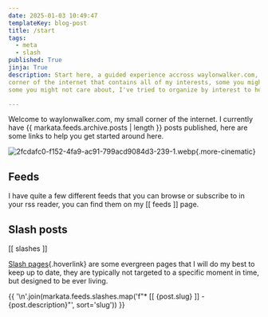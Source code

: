 ```yaml
---
date: 2025-01-03 10:49:47
templateKey: blog-post
title: /start
tags:
  - meta
  - slash
published: True
jinja: True
description: Start here, a guided experience accross waylonwalker.com, my small
corner of the internet that contains all of my interests, some you might like
some you might not care about, I've tried to organize by interest to help you.

---
```


Welcome to waylonwalker.com, my small corner of the internet.  I currently have
{{ markata.feeds.archive.posts | length }} posts published,
here are some links to help you get started around here.

![2fcdafc0-f152-4fa9-ac91-799acd9084d3-239-1.webp](https://dropper.wayl.one/api/file/1896de8d-abd9-4652-95df-b41dc7eaf48b.webp){.more-cinematic}

## Feeds

I have quite a few different feeds that you can browse or subscribe to in your
rss reader, you can find them on my [[ feeds ]] page.

## Slash posts

[[ slashes ]]

[Slash pages](https://slashpages.net/){.hoverlink} are some evergreen pages that I will do my best to keep up to date,
they are typically not targeted to a specific moment in time, but designed to
be ever living.

{{ '\n'.join(markata.feeds.slashes.map('f"* [[ {post.slug} ]] - {post.description}"', sort='slug')) }}
